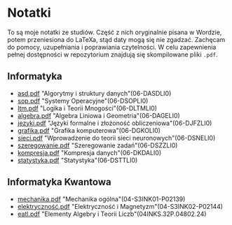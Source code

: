 # Notatki

To są moje notatki ze studiów. Część z nich oryginalnie pisana w Wordzie, potem
przeniesiona do LaTeXa, stąd daty mogą się nie zgadzać. Zachęcam do pomocy,
uzupełniania i poprawiania czytelności. W celu zapewnienia pełnej dostępności w
repozytorium znajdują się skompilowane pliki ```.pdf```.

## Informatyka

- [asd.pdf](asd/asd.pdf) "Algorytmy i struktury danych"(06-DASDLI0)
- [sop.pdf](systemy-operacyjne/sop.pdf) "Systemy
  Operacyjne"(06-DSOPLI0)
- [ltm.pdf](ltm/ltm.pdf) "Logika i Teorii Mnogości"(06-DLTMLI0)
- [algebra.pdf](algebra/algebra.pdf) "Algebra Liniowa i
  Geometria"(06-DAGELI0)
- [jezyki.pdf](jezyki-formalne/jezyki.pdf) "Języki formalne i
  złożoność obliczeniowa"(06-DJFZLI0)
- [grafika.pdf](grafika/grafika.pdf) "Grafika komputerowa"(06-DGKOLI0)
- [sieci.pdf](sieci-neuronowe/sieci.pdf) "Wprowadzenie do teorii sieci
  neuronowych"(06-DSNELI0)
- [szeregowanie.pdf](szeregowanie/szeregowanie.pdf) "Szeregowanie
  zadań"(06-DSZZLI0)
- [kompresja.pdf](kompresja/kompresja.pdf) "Kompresja
  danych"(06-DKDALI0)
- [statystyka.pdf](statystyka/statystyka.pdf) "Statystyka"(06-DSTTLI0)

## Informatyka Kwantowa

- [mechanika.pdf](mechanika/mechanika.pdf) "Mechanika
  ogólna"(04-S3INK01-P02139)
- [elektryczność.pdf](elektryczność/elektryczność.pdf) "Elektryczność
  i Magnetyzm"(04-S3INK02-P02144)
- [eatl.pdf](eatl/eatl.pdf) "Elementy Algebry i Teorii
  Liczb"(04INKS.32P.04802.24)
